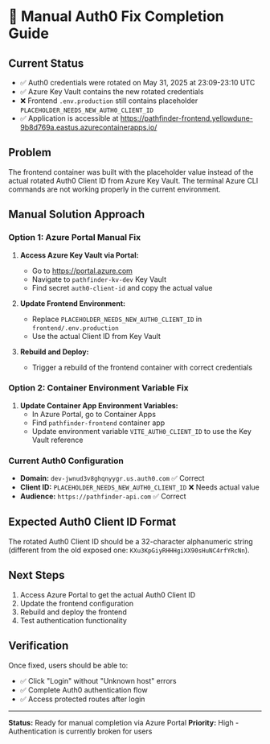 # 🔧 Manual Auth0 Fix Completion Guide

## Current Status
- ✅ Auth0 credentials were rotated on May 31, 2025 at 23:09-23:10 UTC
- ✅ Azure Key Vault contains the new rotated credentials
- ❌ Frontend `.env.production` still contains placeholder `PLACEHOLDER_NEEDS_NEW_AUTH0_CLIENT_ID`
- ✅ Application is accessible at https://pathfinder-frontend.yellowdune-9b8d769a.eastus.azurecontainerapps.io/

## Problem
The frontend container was built with the placeholder value instead of the actual rotated Auth0 Client ID from Azure Key Vault. The terminal Azure CLI commands are not working properly in the current environment.

## Manual Solution Approach

### Option 1: Azure Portal Manual Fix
1. **Access Azure Key Vault via Portal:**
   - Go to https://portal.azure.com
   - Navigate to `pathfinder-kv-dev` Key Vault
   - Find secret `auth0-client-id` and copy the actual value

2. **Update Frontend Environment:**
   - Replace `PLACEHOLDER_NEEDS_NEW_AUTH0_CLIENT_ID` in `frontend/.env.production`
   - Use the actual Client ID from Key Vault

3. **Rebuild and Deploy:**
   - Trigger a rebuild of the frontend container with correct credentials

### Option 2: Container Environment Variable Fix
1. **Update Container App Environment Variables:**
   - In Azure Portal, go to Container Apps
   - Find `pathfinder-frontend` container app
   - Update environment variable `VITE_AUTH0_CLIENT_ID` to use the Key Vault reference

### Current Auth0 Configuration
- **Domain:** `dev-jwnud3v8ghqnyygr.us.auth0.com` ✅ Correct
- **Client ID:** `PLACEHOLDER_NEEDS_NEW_AUTH0_CLIENT_ID` ❌ Needs actual value
- **Audience:** `https://pathfinder-api.com` ✅ Correct

## Expected Auth0 Client ID Format
The rotated Auth0 Client ID should be a 32-character alphanumeric string (different from the old exposed one: `KXu3KpGiyRHHHgiXX90sHuNC4rfYRcNn`).

## Next Steps
1. Access Azure Portal to get the actual Auth0 Client ID
2. Update the frontend configuration
3. Rebuild and deploy the frontend
4. Test authentication functionality

## Verification
Once fixed, users should be able to:
- ✅ Click "Login" without "Unknown host" errors
- ✅ Complete Auth0 authentication flow
- ✅ Access protected routes after login

---
**Status:** Ready for manual completion via Azure Portal
**Priority:** High - Authentication is currently broken for users
